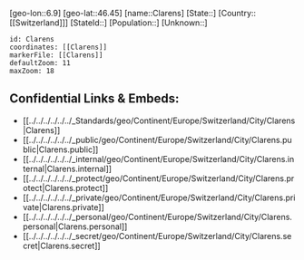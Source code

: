 ﻿---
location: [46.45,6.9]
mapzoom: [7,12] 
mapmarker: city 
type: City
tags:
- geo/City


SpocWebEntityId: 29620
isDeleted: false
confidential: public

---
[geo-lon::6.9]
[geo-lat::46.45]
[name::Clarens]
[State::]
[Country::[[Switzerland]]]
[StateId::]
[Population::]
[Unknown::]


```leaflet
id: Clarens
coordinates: [[Clarens]]
markerFile: [[Clarens]]
defaultZoom: 11 
maxZoom: 18
```


## Confidential Links & Embeds: 
- [[../../../../../../_Standards/geo/Continent/Europe/Switzerland/City/Clarens|Clarens]] 
- [[../../../../../../_public/geo/Continent/Europe/Switzerland/City/Clarens.public|Clarens.public]] 
- [[../../../../../../_internal/geo/Continent/Europe/Switzerland/City/Clarens.internal|Clarens.internal]] 
- [[../../../../../../_protect/geo/Continent/Europe/Switzerland/City/Clarens.protect|Clarens.protect]] 
- [[../../../../../../_private/geo/Continent/Europe/Switzerland/City/Clarens.private|Clarens.private]] 
- [[../../../../../../_personal/geo/Continent/Europe/Switzerland/City/Clarens.personal|Clarens.personal]] 
- [[../../../../../../_secret/geo/Continent/Europe/Switzerland/City/Clarens.secret|Clarens.secret]] 
